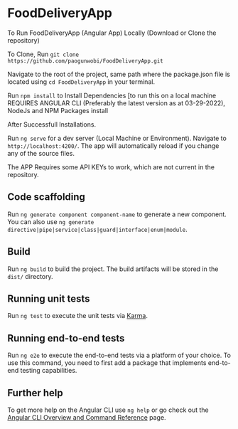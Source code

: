# FoodDeliveryApp

To Run FoodDeliveryApp (Angular App) Locally (Download or Clone the repository)

To Clone, Run `git clone https://github.com/paogunwobi/FoodDeliveryApp.git` 

Navigate to the root of the project, same path where the package.json file is located using `cd FoodDeliveryApp` in your terminal.

Run `npm install` to Install Dependencies [to run this on a local machine REQUIRES ANGULAR CLI (Preferably the latest version as at 03-29-2022), NodeJs and NPM Packages install

After Successfull Installations.

Run `ng serve` for a dev server (Local Machine or Environment). Navigate to `http://localhost:4200/`. The app will automatically reload if you change any of the source files.

The APP Requires some API KEYs to work, which are not current in the repository. 

## Code scaffolding

Run `ng generate component component-name` to generate a new component. You can also use `ng generate directive|pipe|service|class|guard|interface|enum|module`.

## Build

Run `ng build` to build the project. The build artifacts will be stored in the `dist/` directory.

## Running unit tests

Run `ng test` to execute the unit tests via [Karma](https://karma-runner.github.io).

## Running end-to-end tests

Run `ng e2e` to execute the end-to-end tests via a platform of your choice. To use this command, you need to first add a package that implements end-to-end testing capabilities.

## Further help

To get more help on the Angular CLI use `ng help` or go check out the [Angular CLI Overview and Command Reference](https://angular.io/cli) page.
